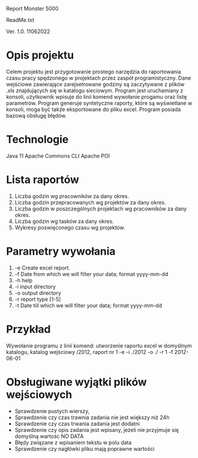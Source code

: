 Report Monster 5000

ReadMe.txt

Ver. 1.0.
11062022

# Opis projektu
Celem projektu jest przygotowanie prostego narzędzia do raportowania czasu pracy
spędzonego w projektach przez zaspół programistyczny.
Dane wejściowe zawierające zarejsetrowane godziny są zaczytywane z plików .xls
znajdujących się w katalogu sieciowym.
Program jest uruchamiany z konsoli, użytkownik wpisuje do linii komend wywołanie
progamu oraz listę parametrów.
Program generuje syntetyczne raporty, które są wyświetlane w konsoli, moga być także
eksportowane do pliku excel.
Program posiada bazową obsługę błędów.

# Technologie
Java 11
Apache Commons CLI
Apache POI

# Lista raportów
1. Liczba godzin wg pracowników za dany okres.
2. Liczba godzin przepracowanych wg projektów za dany okres.
3. Liczba godzin w poszczególnych projektach wg pracowników za dany okres.
4. Liczba godzin wg tasków za dany okres.
5. Wykresy poswięconego czasu wg projektów.

# Parametry wywołania
1. -e         Create excel report.
2. -f <arg>   Date from which we will filter your data; format yyyy-mm-dd
3. -h         help
4. -i <arg>   input directory
5. -o <arg>   output directory
6. -r <arg>   report type [1-5]
7. -t <arg>   Date till which we will filter your data; format yyyy-mm-dd

# Przykład 
Wywołanie programu z linii komend: utworzenie raportu excel w domyślnym katalogu, 
katalog wejściowy /2012, raport nr 1
-e -i ./2012 -o ./ -r 1 -f 2012-06-01

# Obsługiwane wyjątki plików wejściowych
- Sprawdzenie pustych wierszy,
- Sprawdzenie czy czas trawnia zadania nie jest większy niż 24h
- Sprawdzenie czy czas trwania zadania jest dodatni
- Sprawdzenie czy opis zadania jest wpisany, jeżeli nie przyjmuje się domyślną wartośc NO DATA
- Błędy związane z wpisaniem tekstu w polu data
- Sprawdzenie czy nagłówki pliku mają poprawne wartości